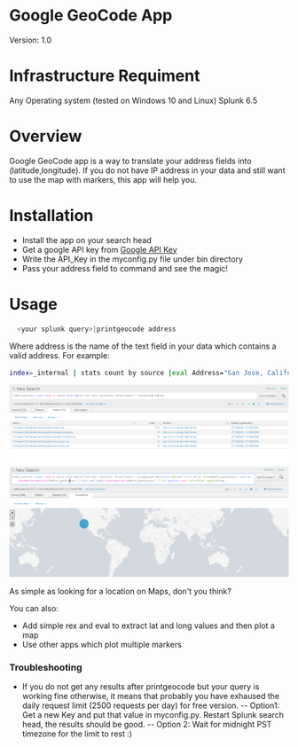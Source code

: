 # Google GeoCode App

Version: 1.0

# Infrastructure Requiment

Any Operating system (tested on Windows 10 and Linux)
Splunk 6.5

# Overview

Google GeoCode app is a way to translate your address fields into (latitude,longitude). If you do not have IP address in your data and still want to use the map with markers, this app will help you. 

# Installation

  - Install the app on your search head
  - Get a google API key from [Google API Key](https://developers.google.com/maps/documentation/javascript/get-api-key)
  - Write the API_Key in the myconfig.py file under bin directory
- Pass your address field to command and see the magic!

# Usage
```sh
  <your splunk query>|printgeocode address
 ```
  Where address is the name of the text field in your data which contains a valid address. For example: 
  
 ```sh
index=_internal | stats count by source |eval Address="San Jose, California, United States" | printgeocode Address
```

![Alt text](https://github.com/meenalluktuke/GoogleGeoCode/blob/master/Geocode_output.PNG "Geocode sample")
![Alt text](https://github.com/meenalluktuke/GoogleGeoCode/blob/master/Geocode_Map.PNG "Geocode Map")

 As simple as looking for a location on Maps, don't you think?

You can also:
  - Add simple rex and eval to extract lat and long values and then plot a map
  - Use other apps which plot multiple markers

### Troubleshooting

- If you do not get any results after printgeocode but your query is working fine otherwise, it means that probably you have exhaused the daily request limit (2500 requests per day) for free version.
--  Option1: Get a new Key and put that value in myconfig.py. Restart Splunk search head, the results should be good.
-- Option 2: Wait for midnight PST timezone for the limit to rest :)


